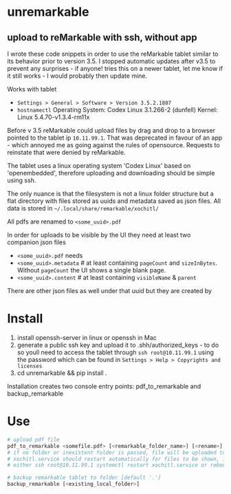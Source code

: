 # unremarkable
## upload to reMarkable with ssh, without app 
I wrote these code snippets in order to use the reMarkable tablet similar to its behavior prior to version 3.5.  I stopped automatic updates after v3.5 to prevent any surprises - if anyone! tries this on a newer tablet, let me know if it still works - I would probably then update mine.

Works with tablet
* `Settings > General > Software > Version 3.5.2.1807`
* `hostnamectl`  Operating System: Codex Linux 3.1.266-2 (dunfell) Kernel: Linux 5.4.70-v1.3.4-rm11x

Before v 3.5 reMarkable could upload files by drag and drop to a browser pointed to the tablet ip `10.11.99.1`. That was deprecated in favour of an app - which annoyed me as going against the rules of opensource. Requests to reinstate that were denied by reMarkable.

The tablet uses a linux operating system 'Codex Linux' based on 'openembedded', therefore uploading and downloading should be simple using ssh.

The only nuance is that the filesystem is not a linux folder structure but a flat directory with files stored as uuids and metadata saved as json files. All data is stored in 
`~/.local/share/remarkable/xochitl/`

All pdfs are renamed to `<some_uuid>.pdf`

In order for uploads to be visible by the UI they need at least two companion json files 
* `<some_uuid>.pdf` needs
* `<some_uuid>.metadata` # at least containing `pageCount` and `sizeInBytes`. Without `pageCount` the UI shows a single blank page.
* `<some_uuid>.content` # at least containing `visibleName` & `parent`


There are other json files as well under that uuid but they are created by

# Install
1. install openssh-server in linux or openssh in Mac
2. generate a public ssh key and upload it to .shh/authorized_keys  - to do so youll need to access the tablet through `ssh root@10.11.99.1`  using the password which can be found in `Settings > Help > Copyrights and licenses`
3. cd unremarkable && pip install .

Installation creates two console entry points:
pdf_to_remarkable and backup_remarkable

# Use
```bash
# upload pdf file
pdf_to_remarkable <somefile.pdf> [<remarkable_folder_name>] [<rename>]
# if no folder or inexistent folder is passed, file will be uploaded to myFiles
# xochitl.service should restart automatically for files to be shown, if not
# either ssh root@10.11.99.1 systemctl restart xochitl.service or reboot the remarkable

# backup remarkable tablet to folder [default '.']
backup_remarkable [<existing_local_folder>]
 ```
